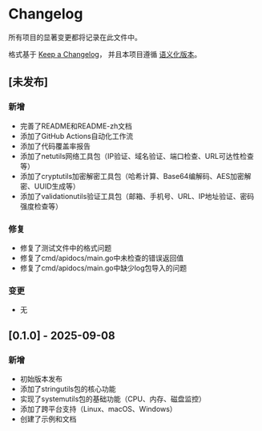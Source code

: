 # Changelog

所有项目的显著变更都将记录在此文件中。

格式基于 [Keep a Changelog](https://keepachangelog.com/zh-CN/1.0.0/)，
并且本项目遵循 [语义化版本](https://semver.org/lang/zh-CN/)。

## [未发布]

### 新增
- 完善了README和README-zh文档
- 添加了GitHub Actions自动化工作流
- 添加了代码覆盖率报告
- 添加了netutils网络工具包（IP验证、域名验证、端口检查、URL可达性检查等）
- 添加了cryptutils加密解密工具包（哈希计算、Base64编解码、AES加密解密、UUID生成等）
- 添加了validationutils验证工具包（邮箱、手机号、URL、IP地址验证、密码强度检查等）

### 修复
- 修复了测试文件中的格式问题
- 修复了cmd/apidocs/main.go中未检查的错误返回值
- 修复了cmd/apidocs/main.go中缺少log包导入的问题

### 变更
- 无

## [0.1.0] - 2025-09-08

### 新增
- 初始版本发布
- 添加了stringutils包的核心功能
- 实现了systemutils包的基础功能（CPU、内存、磁盘监控）
- 添加了跨平台支持（Linux、macOS、Windows）
- 创建了示例和文档